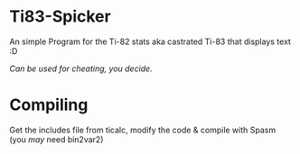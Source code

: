 # Ti83-Spicker

An simple Program for the Ti-82 stats aka castrated Ti-83 that displays text :D

*Can be used for cheating, you decide.*

# Compiling 
Get the includes file from ticalc, modify the code & compile with Spasm (you *may* need bin2var2)
